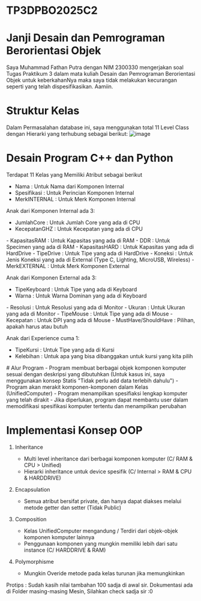 # TP3DPBO2025C2

# Janji Desain dan Pemrograman Berorientasi Objek
Saya Muhammad Fathan Putra dengan NIM 2300330 mengerjakan soal Tugas Praktikum 3 dalam mata kuliah Desain dan Pemrograman Berorientasi Objek untuk keberkahanNya maka saya tidak melakukan kecurangan seperti yang telah dispesifikasikan. Aamiin.

# Struktur Kelas
Dalam Permasalahan database ini, saya menggunakan total 11 Level Class dengan Hierarki yang terhubung sebagai berikut: 
![image](https://github.com/user-attachments/assets/a2dc8962-5490-4c42-82dc-2459ebb4b29c)

# Desain Program C++ dan Python
Terdapat 11 Kelas yang Memiliki Atribut sebagai berikut 
<Internal>
- Nama                : Untuk Nama dari Komponen Internal
- Spesifikasi         : Untuk Perincian Komponen Internal
- MerkINTERNAL        : Untuk Merk Komponen Internal

Anak dari Komponen Internal ada 3: 
<CPU>
- JumlahCore          : Untuk Jumlah Core yang ada di CPU
- KecepatanGHZ        : Untuk Kecepatan yang ada di CPU
  
<RAM>
- KapasitasRAM        : Untuk Kapasitas yang ada di RAM
- DDR                 : Untuk Specimen yang ada di RAM

<HARDDRIVE>
- KapasitasHARD       : Untuk Kapasitas yang ada di HardDrive
- TipeDrive           : Untuk Tipe yang ada di HardDrive
   
<External>
- Koneksi             : Untuk Jenis Koneksi yang ada di External (Type C, Lighting, MicroUSB, Wireless)
- MerkEXTERNAL        : Untuk Merk Komponen External

Anak dari Komponen External ada 3:
<KEYBOARD>
- TipeKeyboard        : Untuk Tipe yang ada di Keyboard
- Warna               : Untuk Warna Dominan yang ada di Keyboard
  
<MONITOR>
- Resolusi            : Untuk Resolusi yang ada di Monitor
- Ukuran              : Untuk Ukuran yang ada di Monitor

<MOUSE>
- TipeMouse           : Untuk Tipe yang ada di Mouse
- Kecepatan           : Untuk DPI yang ada di Mouse
   
<EXPERIENCE>
- MustHave/ShouldHave : Pilihan, apakah harus atau butuh

Anak dari Experience cuma 1: 
<KURSI>
- TipeKursi           : Untuk Tipe yang ada di Kursi
- Kelebihan           : Untuk apa yang bisa dibanggakan untuk kursi yang kita pilih
<UnifiedComputer>
# Alur Program
- Program membuat berbagai objek komponen komputer sesuai dengan deskripsi yang dibutuhkan (Untuk kasus ini, saya menggunakan konsep Statis "Tidak perlu add data terlebih dahulu")
- Program akan merakit komponen-komponen dalam Kelas (UnifiedComputer)
- Program menampilkan spesifiaksi lengkap komputer yang telah dirakit
- Jika diperlukan, program dapat membantu user dalam memodifikasi spesifikasi komputer tertentu dan menampilkan perubahan

# Implementasi Konsep OOP
1. Inheritance
   - Multi level inheritance dari berbagai komponen komputer (C/ RAM & CPU > Unified)
   - Hierarki inheritance untuk device spesifik (C/ Internal > RAM & CPU & HARDDRIVE)
     
2. Encapsulation
   - Semua atribut bersifat private, dan hanya dapat diakses melalui metode getter dan setter (Tidak Public)
     
3. Composition
   - Kelas UnifiedComputer mengandung / Terdiri dari objek-objek komponen komputer lainnya
   - Penggunaan komponen yang mungkin memiliki lebih dari satu instance (C/ HARDDRIVE & RAM)
     
4. Polymorphisme
   - Mungkin Overide metode pada kelas turunan jika memungkinkan

Protips : Sudah kasih nilai tambahan 100 sadja di awal sir. 
Dokumentasi ada di Folder masing-masing Mesin, Silahkan check sadja sir :0
